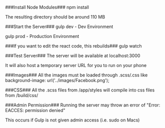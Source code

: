 ###Install Node Modules###
npm install

The resulting directory should be around 110 MB

###Start the Server###
gulp dev  - Dev Environment

gulp prod - Production Environment

###If you want to edit the react code, this rebuilds###
gulp watch

###Test Server###
The server will be available at localhost:3000

It will also host a temporary server URL for you to run on your phone 

###Images###
All the images must be loaded through .scss/.css like background-image: url('../images/Facebook.png');

###CSS###
All the .scss files from /app/styles will compile into css files from /build/css/

###Admin Permission###
Running the server may throw an error of "Error: EACCES: permission denied"

This occurs if Gulp is not given admin access (i.e. sudo on Macs)
